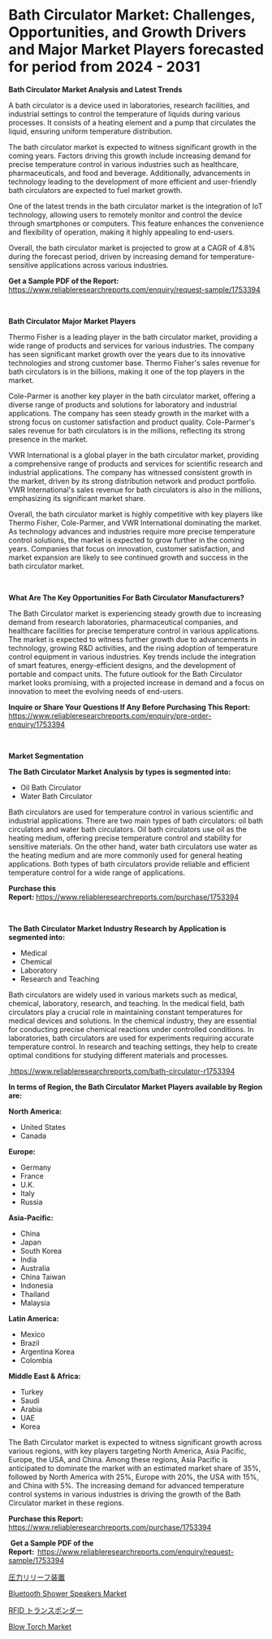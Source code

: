 <p><h1>Bath Circulator Market: Challenges, Opportunities, and Growth Drivers and Major Market Players forecasted for period from 2024 - 2031</h1></p><p><strong>Bath Circulator Market Analysis and Latest Trends</strong></p>
<p><p>A bath circulator is a device used in laboratories, research facilities, and industrial settings to control the temperature of liquids during various processes. It consists of a heating element and a pump that circulates the liquid, ensuring uniform temperature distribution.</p><p>The bath circulator market is expected to witness significant growth in the coming years. Factors driving this growth include increasing demand for precise temperature control in various industries such as healthcare, pharmaceuticals, and food and beverage. Additionally, advancements in technology leading to the development of more efficient and user-friendly bath circulators are expected to fuel market growth.</p><p>One of the latest trends in the bath circulator market is the integration of IoT technology, allowing users to remotely monitor and control the device through smartphones or computers. This feature enhances the convenience and flexibility of operation, making it highly appealing to end-users.</p><p>Overall, the bath circulator market is projected to grow at a CAGR of 4.8% during the forecast period, driven by increasing demand for temperature-sensitive applications across various industries.</p></p>
<p><strong>Get a Sample PDF of the Report:&nbsp;</strong> <a href="https://www.reliableresearchreports.com/enquiry/request-sample/1753394">https://www.reliableresearchreports.com/enquiry/request-sample/1753394</a></p>
<p>&nbsp;</p>
<p><strong>Bath Circulator Major Market Players</strong></p>
<p><p>Thermo Fisher is a leading player in the bath circulator market, providing a wide range of products and services for various industries. The company has seen significant market growth over the years due to its innovative technologies and strong customer base. Thermo Fisher's sales revenue for bath circulators is in the billions, making it one of the top players in the market.</p><p>Cole-Parmer is another key player in the bath circulator market, offering a diverse range of products and solutions for laboratory and industrial applications. The company has seen steady growth in the market with a strong focus on customer satisfaction and product quality. Cole-Parmer's sales revenue for bath circulators is in the millions, reflecting its strong presence in the market.</p><p>VWR International is a global player in the bath circulator market, providing a comprehensive range of products and services for scientific research and industrial applications. The company has witnessed consistent growth in the market, driven by its strong distribution network and product portfolio. VWR International's sales revenue for bath circulators is also in the millions, emphasizing its significant market share.</p><p>Overall, the bath circulator market is highly competitive with key players like Thermo Fisher, Cole-Parmer, and VWR International dominating the market. As technology advances and industries require more precise temperature control solutions, the market is expected to grow further in the coming years. Companies that focus on innovation, customer satisfaction, and market expansion are likely to see continued growth and success in the bath circulator market.</p></p>
<p>&nbsp;</p>
<p><strong>What Are The Key Opportunities For Bath Circulator Manufacturers?</strong></p>
<p><p>The Bath Circulator market is experiencing steady growth due to increasing demand from research laboratories, pharmaceutical companies, and healthcare facilities for precise temperature control in various applications. The market is expected to witness further growth due to advancements in technology, growing R&D activities, and the rising adoption of temperature control equipment in various industries. Key trends include the integration of smart features, energy-efficient designs, and the development of portable and compact units. The future outlook for the Bath Circulator market looks promising, with a projected increase in demand and a focus on innovation to meet the evolving needs of end-users.</p></p>
<p><strong>Inquire or Share Your Questions If Any Before Purchasing This Report:</strong> <a href="https://www.reliableresearchreports.com/enquiry/pre-order-enquiry/1753394">https://www.reliableresearchreports.com/enquiry/pre-order-enquiry/1753394</a></p>
<p>&nbsp;</p>
<p><strong>Market Segmentation</strong></p>
<p><strong>The Bath Circulator Market Analysis by types is segmented into:</strong></p>
<p><ul><li>Oil Bath Circulator</li><li>Water Bath Circulator</li></ul></p>
<p><p>Bath circulators are used for temperature control in various scientific and industrial applications. There are two main types of bath circulators: oil bath circulators and water bath circulators. Oil bath circulators use oil as the heating medium, offering precise temperature control and stability for sensitive materials. On the other hand, water bath circulators use water as the heating medium and are more commonly used for general heating applications. Both types of bath circulators provide reliable and efficient temperature control for a wide range of applications.</p></p>
<p><strong>Purchase this Report:&nbsp;</strong><a href="https://www.reliableresearchreports.com/purchase/1753394">https://www.reliableresearchreports.com/purchase/1753394</a></p>
<p>&nbsp;</p>
<p><strong>The Bath Circulator Market Industry Research by Application is segmented into:</strong></p>
<p><ul><li>Medical</li><li>Chemical</li><li>Laboratory</li><li>Research and Teaching</li></ul></p>
<p><p>Bath circulators are widely used in various markets such as medical, chemical, laboratory, research, and teaching. In the medical field, bath circulators play a crucial role in maintaining constant temperatures for medical devices and solutions. In the chemical industry, they are essential for conducting precise chemical reactions under controlled conditions. In laboratories, bath circulators are used for experiments requiring accurate temperature control. In research and teaching settings, they help to create optimal conditions for studying different materials and processes.</p></p>
<p><a href="https://www.reliableresearchreports.com/bath-circulator-r1753394">&nbsp;https://www.reliableresearchreports.com/bath-circulator-r1753394</a></p>
<p><strong>In terms of Region, the Bath Circulator Market Players available by Region are:</strong></p>
<p>
    <p> <strong> North America: </strong>
        <ul>
            <li>United States</li>
            <li>Canada</li>
        </ul>
        </p> 
    <p> <strong> Europe: </strong>
        <ul>
            <li>Germany</li>
            <li>France</li>
            <li>U.K.</li>
            <li>Italy</li>
            <li>Russia</li>
        </ul>
        </p> 
    <p> <strong> Asia-Pacific: </strong>
        <ul>
            <li>China</li>
            <li>Japan</li>
            <li>South Korea</li>
            <li>India</li>
            <li>Australia</li>
            <li>China Taiwan</li>
            <li>Indonesia</li>
            <li>Thailand</li>
            <li>Malaysia</li>
        </ul>
        </p> 
    <p> <strong> Latin America: </strong>
        <ul>
            <li>Mexico</li>
            <li>Brazil</li>
            <li>Argentina Korea</li>
            <li>Colombia</li>
        </ul>
        </p> 
    <p> <strong> Middle East & Africa: </strong>
        <ul>
            <li>Turkey</li>
            <li>Saudi</li>
            <li>Arabia</li>
            <li>UAE</li>
            <li>Korea</li>
        </ul>
    </p>
    </p>
<p><p>The Bath Circulator market is expected to witness significant growth across various regions, with key players targeting North America, Asia Pacific, Europe, the USA, and China. Among these regions, Asia Pacific is anticipated to dominate the market with an estimated market share of 35%, followed by North America with 25%, Europe with 20%, the USA with 15%, and China with 5%. The increasing demand for advanced temperature control systems in various industries is driving the growth of the Bath Circulator market in these regions.</p></p>
<p><strong>Purchase this Report: </strong><a href="https://www.reliableresearchreports.com/purchase/1753394">https://www.reliableresearchreports.com/purchase/1753394</a></p>
<p>&nbsp;<strong>Get a Sample PDF of the Report:&nbsp;&nbsp;</strong><a href="https://www.reliableresearchreports.com/enquiry/request-sample/1753394">https://www.reliableresearchreports.com/enquiry/request-sample/1753394</a></p>
<p><strong></strong></p>
<p><p><a href="https://medium.com/@nicholasallan19/2024%E5%B9%B4%E3%81%8B%E3%82%892031%E5%B9%B4%E3%81%BE%E3%81%A7%E3%81%AE%E6%9C%9F%E9%96%93%E3%81%AB%E4%BA%88%E6%B8%AC%E3%81%95%E3%82%8C%E3%82%8B%E5%9C%A7%E5%8A%9B%E8%A7%A3%E6%94%BE%E8%A3%85%E7%BD%AE%E5%B8%82%E5%A0%B4%E3%81%AE%E3%83%88%E3%83%AC%E3%83%B3%E3%83%89%E3%81%A8%E5%B8%82%E5%A0%B4%E5%88%86%E6%9E%90-e4d604fde502">圧力リリーフ装置</a></p><p><a href="https://www.linkedin.com/pulse/analyzing-bluetooth-shower-speakers-market-global-industry-lsy0e?trackingId=CiKduc6r7iFtoCJjpGUG0w%3D%3D">Bluetooth Shower Speakers Market</a></p><p><a href="https://medium.com/@jackieshlerin98056/rfid%E3%83%88%E3%83%A9%E3%83%B3%E3%82%B9%E3%83%9D%E3%83%B3%E3%83%80%E3%83%BC%E5%B8%82%E5%A0%B4%E8%AA%BF%E6%9F%BB%E3%83%AC%E3%83%9D%E3%83%BC%E3%83%88-%E3%81%9D%E3%81%AE%E6%AD%B4%E5%8F%B2%E3%81%A82024%E5%B9%B4%E3%81%8B%E3%82%892031%E5%B9%B4%E3%81%BE%E3%81%A7%E3%81%AE%E4%BA%88%E6%B8%AC-a707ecf07c63">RFID トランスポンダー</a></p><p><a href="https://www.linkedin.com/pulse/analyzing-blow-torch-market-global-industry-perspective-dfqce?trackingId=MIe3E23rdVu1tojdRpEO3A%3D%3D">Blow Torch Market</a></p></p>
